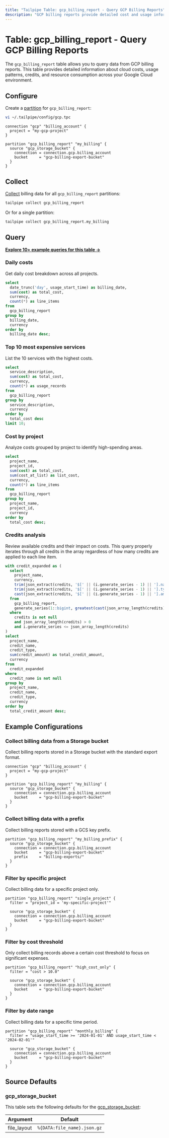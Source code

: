 ```yaml
---
title: "Tailpipe Table: gcp_billing_report - Query GCP Billing Reports"
description: "GCP billing reports provide detailed cost and usage information for Google Cloud Platform resources, including costs, credits, usage metrics, and resource details."
---
```


# Table: gcp_billing_report - Query GCP Billing Reports

The `gcp_billing_report` table allows you to query data from GCP billing reports. This table provides detailed information about cloud costs, usage patterns, credits, and resource consumption across your Google Cloud environment.

## Configure

Create a [partition](https://tailpipe.io/docs/manage/partition) for `gcp_billing_report`:

```sh
vi ~/.tailpipe/config/gcp.tpc
```

```hcl
connection "gcp" "billing_account" {
  project = "my-gcp-project"
}

partition "gcp_billing_report" "my_billing" {
  source "gcp_storage_bucket" {
    connection = connection.gcp.billing_account
    bucket     = "gcp-billing-export-bucket"
  }
}
```

## Collect

[Collect](https://tailpipe.io/docs/manage/collection) billing data for all `gcp_billing_report` partitions:

```sh
tailpipe collect gcp_billing_report
```

Or for a single partition:

```sh
tailpipe collect gcp_billing_report.my_billing
```

## Query

**[Explore 10+ example queries for this table →](https://hub.tailpipe.io/plugins/turbot/gcp/queries/gcp_billing_report)**

### Daily costs

Get daily cost breakdown across all projects.

```sql
select
  date_trunc('day', usage_start_time) as billing_date,
  sum(cost) as total_cost,
  currency,
  count(*) as line_items
from
  gcp_billing_report
group by
  billing_date,
  currency
order by
  billing_date desc;
```

### Top 10 most expensive services

List the 10 services with the highest costs.

```sql
select
  service_description,
  sum(cost) as total_cost,
  currency,
  count(*) as usage_records
from
  gcp_billing_report
group by
  service_description,
  currency
order by
  total_cost desc
limit 10;
```

### Cost by project

Analyze costs grouped by project to identify high-spending areas.

```sql
select
  project_name,
  project_id,
  sum(cost) as total_cost,
  sum(cost_at_list) as list_cost,
  currency,
  count(*) as line_items
from
  gcp_billing_report
group by
  project_name,
  project_id,
  currency
order by
  total_cost desc;
```

### Credits analysis

Review available credits and their impact on costs. This query properly iterates through all credits in the array regardless of how many credits are applied to each line item.

```sql
with credit_expanded as (
  select
    project_name,
    currency,
    trim(json_extract(credits, '$[' || (i.generate_series - 1) || '].name'), '"') as credit_name,
    trim(json_extract(credits, '$[' || (i.generate_series - 1) || '].type'), '"') as credit_type,
    cast(json_extract(credits, '$[' || (i.generate_series - 1) || '].amount') as float) as credit_amount
  from
    gcp_billing_report,
    generate_series(1::bigint, greatest(cast(json_array_length(credits) as bigint), 1::bigint)) as i
  where
    credits is not null
    and json_array_length(credits) > 0
    and i.generate_series <= json_array_length(credits)
)
select
  project_name,
  credit_name,
  credit_type,
  sum(credit_amount) as total_credit_amount,
  currency
from
  credit_expanded
where
  credit_name is not null
group by
  project_name,
  credit_name,
  credit_type,
  currency
order by
  total_credit_amount desc;
```

## Example Configurations

### Collect billing data from a Storage bucket

Collect billing reports stored in a Storage bucket with the standard export format.

```hcl
connection "gcp" "billing_account" {
  project = "my-gcp-project"
}

partition "gcp_billing_report" "my_billing" {
  source "gcp_storage_bucket" {
    connection = connection.gcp.billing_account
    bucket     = "gcp-billing-export-bucket"
  }
}
```

### Collect billing data with a prefix

Collect billing reports stored with a GCS key prefix.

```hcl
partition "gcp_billing_report" "my_billing_prefix" {
  source "gcp_storage_bucket" {
    connection = connection.gcp.billing_account
    bucket     = "gcp-billing-export-bucket"
    prefix     = "billing-exports/"
  }
}
```

### Filter by specific project

Collect billing data for a specific project only.

```hcl
partition "gcp_billing_report" "single_project" {
  filter = "project_id = 'my-specific-project'"

  source "gcp_storage_bucket" {
    connection = connection.gcp.billing_account
    bucket     = "gcp-billing-export-bucket"
  }
}
```

### Filter by cost threshold

Only collect billing records above a certain cost threshold to focus on significant expenses.

```hcl
partition "gcp_billing_report" "high_cost_only" {
  filter = "cost > 10.0"

  source "gcp_storage_bucket" {
    connection = connection.gcp.billing_account
    bucket     = "gcp-billing-export-bucket"
  }
}
```

### Filter by date range

Collect billing data for a specific time period.

```hcl
partition "gcp_billing_report" "monthly_billing" {
  filter = "usage_start_time >= '2024-01-01' AND usage_start_time < '2024-02-01'"

  source "gcp_storage_bucket" {
    connection = connection.gcp.billing_account
    bucket     = "gcp-billing-export-bucket"
  }
}
```

## Source Defaults

### gcp_storage_bucket

This table sets the following defaults for the [gcp_storage_bucket](https://hub.tailpipe.io/plugins/turbot/gcp/sources/gcp_storage_bucket#arguments):

| Argument    | Default                     |
| ----------- | --------------------------- |
| file_layout | `%{DATA:file_name}.json.gz` |
